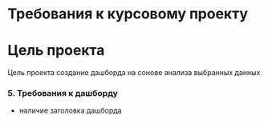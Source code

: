 # Требования к курсовому проекту
# Цель проекта
Цель проекта создание дашборда на сонове анализа  выбранных данных
### 5. Требования к дашборду
* наличие заголовка дашборда
